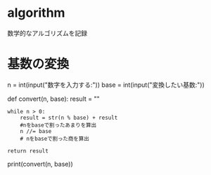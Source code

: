 # algorithm
数学的なアルゴリズムを記録

# 基数の変換
n = int(input("数字を入力する:"))
base = int(input("変換したい基数:"))

def convert(n, base):
    result = ""
    
    while n > 0:
        result = str(n % base) + result 
        #nをbaseで割ったあまりを算出
        n //= base
        # nをbaseで割った商を算出

    return result

print(convert(n, base))
